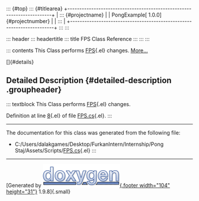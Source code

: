::: {#top}
::: {#titlearea}
+-----------------------------------------------------------------------+
| ::: {#projectname}                                                    |
| PongExample[ 1.0.0]{#projectnumber}                                   |
| :::                                                                   |
+-----------------------------------------------------------------------+
:::
:::

::: header
::: headertitle
::: title
FPS Class Reference
:::
:::
:::

::: contents
This Class performs
[FPS](class_f_p_s.html "This Class performs FPS changes."){.el} changes.
[More\...](class_f_p_s.html#details)

[]{#details}

## Detailed Description {#detailed-description .groupheader}

::: textblock
This Class performs
[FPS](class_f_p_s.html "This Class performs FPS changes."){.el} changes.

Definition at line [8](_f_p_s_8cs_source.html#l00008){.el} of file
[FPS.cs](_f_p_s_8cs_source.html){.el}.
:::

------------------------------------------------------------------------

The documentation for this class was generated from the following file:

-   C:/Users/dalakgames/Desktop/FurkanIntern/Internship/Pong
    Staj/Assets/Scripts/[FPS.cs](_f_p_s_8cs_source.html){.el}
:::

------------------------------------------------------------------------

[Generated by [![doxygen](doxygen.svg){.footer width="104"
height="31"}](https://www.doxygen.org/index.html) 1.9.8]{.small}
